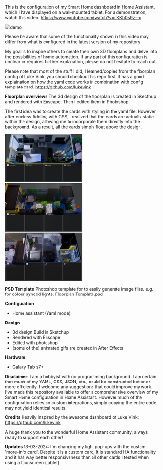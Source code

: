 This is the configuration of my Smart Home dashboard in Home Assistant, which I have displayed on a wall-mounted tablet. For a demonstration, watch this video: https://www.youtube.com/watch?v=uKKh0s9z--c

![demo](www/ui/screenshots/demo_dashboard_comprs.gif)

Please be aware that some of the functionality shown in this video may differ from what is configured in the latest version of my repository

My goal is to inspire others to create their own 3D floorplans and delve into the possibilities of home automation. If any part of this configuration is unclear or requires further explanation, please do not hesitate to reach out. 

Please note that most of the stuff I did, I learned/copied from the floorplan config of Luke Vink.  you should checkout his repo first. It  has a good explaination on how the yaml code works in combination with config template card.
https://github.com/lukevink 


**Floorplan overviews**
The 3d design of the floorplan is created in Skecthup and rendered with Enscape. Then i edited them in Photoshop. 

The first idea was to create the cards with styling in the yaml file. However after endless fiddling with CSS, I realized that the cards are actually static within the design, allowing me to incorporate them directly into the background. As a result, all the cards simply float above the design.

<img src="www/ui/floorplan/0fl/floorplanday.jpg" width="50%" alt="demo">

<img src="www/ui/floorplan/tuin/tuinplan_day.jpg" width="50%" alt="demo">

<img src="www/ui/floorplan/1fl/1fl_dayview.jpg" width="50%" alt="demo">

**PSD Template**
Photoshop template for to easily generate image files. e.g. for colour synced lights: [Floorplan Template.psd ](https://github.com/re-1st/HA-3d-floorplan/blob/master/www/ui/floorplan/floorplan%20lights%20template.zip)

**Configuration**
- Home assistant (Yaml mode)

**Design**
- 3d design Build in Sketchup
- Rendered with Enscape
- Edited with photoshop
- (some of the) animated gifs are created in After Effects


**Hardware**
- Galaxy Tab s7+

**Disclaimer**:  I am  a hobbyist with no programming background.  I am certain that much of my YAML, CSS, JSON, etc., could be constructed better or more efficiently.  I welcome any suggestions that could improve my work. 
I've made this repository available to offer a comprehensive overview of my Smart Home configuration in Home Assistant. However much of the configuration relies on custom integrations, simply copying the entire code may not yield identical results. 

**Credits**
Heavily inspired by the awesome dashboard of Luke Vink: https://github.com/lukevink

A huge thank you to the wonderful Home Assistant community, always ready to support each other!

**Updates**
13-03-2024: I'm changing my light pop-ups with the custom 'more-info card'. Despite it is a custom card, It is standard HA functionality and it has way better responsiveness than all other cards I tested when using a toucscreen (tablet).